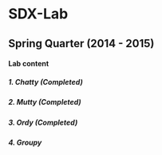# SDX-Lab

## Spring Quarter (2014 - 2015)

#### Lab content
##### 1. Chatty (Completed)
##### 2. Mutty (Completed)
##### 3. Ordy (Completed)
##### 4. Groupy
